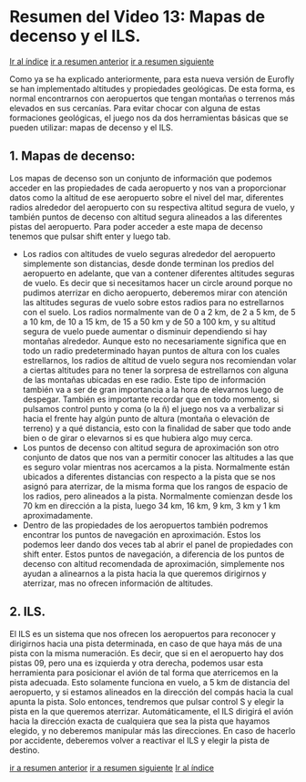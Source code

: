 # Resumen del Video 13: Mapas de decenso y el ILS.

[Ir al índice](index.md)
[ir a resumen anterior](video12.md)
[ir a resumen siguiente](video14.md)

Como ya se ha explicado anteriormente, para esta nueva versión de Eurofly se han implementado altitudes y propiedades geológicas. De esta forma, es normal encontrarnos con aeropuertos que tengan montañas o terrenos más elevados en sus cercanías. Para evitar chocar con alguna de estas formaciones geológicas, el juego nos da dos herramientas básicas que se pueden utilizar: mapas de decenso y el ILS.

## 1. Mapas de decenso:

Los mapas de decenso son un conjunto de información que podemos acceder en las propiedades de cada aeropuerto y nos van a proporcionar datos como la altitud de ese aeropuerto sobre el nivel del mar, diferentes radios alrededor del aeropuerto con su respectiva altitud segura de vuelo, y también puntos de decenso con altitud segura alineados a las diferentes pistas del aeropuerto. Para poder acceder a este mapa de decenso tenemos que pulsar shift enter y luego tab. 

- Los radios con altitudes de vuelo seguras alrededor del aeropuerto simplemente son distancias, desde donde terminan los predios del aeropuerto en adelante, que van a contener diferentes altitudes seguras de vuelo. Es decir que si necesitamos hacer un circle around porque no pudimos aterrizar en dicho aeropuerto, deberemos mirar con atención las altitudes seguras de vuelo sobre estos radios para no estrellarnos con el suelo. Los radios normalmente van de 0 a 2 km, de 2 a 5 km, de 5 a 10 km, de 10 a 15 km, de 15 a 50 km y de 50 a 100 km, y su altitud segura de vuelo puede aumentar o disminuir dependiendo si hay montañas alrededor. Aunque esto no necesariamente significa que en todo un radio predeterminado hayan puntos de altura con los cuales estrellarnos, los radios de altitud de vuelo segura nos recomiendan volar a ciertas altitudes para no tener la sorpresa de estrellarnos con alguna de las montañas ubicadas en ese radio. Este tipo de información también va a ser de gran importancia a la hora de elevarnos luego de despegar. También es importante recordar que en todo momento, si pulsamos control punto y coma (o la ñ) el juego nos va a verbalizar si hacia el frente hay algún punto de altura (montaña o elevación de terreno) y a qué distancia, esto con la finalidad de saber que todo ande bien o de girar o elevarnos si es que hubiera algo muy cerca.
- Los puntos de decenso con altitud segura de aproximación son otro conjunto de datos que nos van a permitir conocer las altitudes a las que es seguro volar mientras nos acercamos a la pista. Normalmente están ubicados a diferentes distancias con respecto a la pista que se nos asignó para aterrizar, de la misma forma que los rangos de espacio de los radios, pero alineados a la pista. Normalmente comienzan desde los 70 km en dirección a la pista, luego 34 km, 16 km, 9 km, 3 km y 1 km aproximadamente.
- Dentro de las propiedades de los aeropuertos también podremos encontrar los puntos de navegación en aproximación. Estos los podemos leer dando dos veces tab al abrir el panel de propiedades con shift enter. Estos puntos de navegación, a diferencia de los puntos de decenso con altitud recomendada de aproximación, simplemente nos ayudan a alinearnos a la pista hacia la que queremos dirigirnos y aterrizar, mas no ofrecen información de altitudes.

## 2. ILS.

El ILS es un sistema que nos ofrecen los aeropuertos para reconocer y dirigirnos hacia una pista determinada, en caso de que haya más de una pista con la misma numeración. Es decir, que si en el aeropuerto hay dos pistas 09, pero una es izquierda y otra derecha, podemos usar esta herramienta para posicionar el avión de tal forma que aterricemos en la pista adecuada. Esto solamente funciona en vuelo, a 5 km de distancia del aeropuerto, y si estamos alineados en la dirección del compás hacia la cual apunta la pista. Solo entonces, tendremos que pulsar control S y elegir la pista en la que queremos aterrizar. Automáticamente, el ILS dirigirá el avión hacia la dirección exacta de cualquiera que sea la pista que hayamos elegido, y no deberemos manipular más las direcciones. En caso de hacerlo por accidente, deberemos volver a reactivar el ILS y elegir la pista de destino.

[ir a resumen anterior](video12.md)
[ir a resumen siguiente](video14.md)
[Ir al índice](index.md)